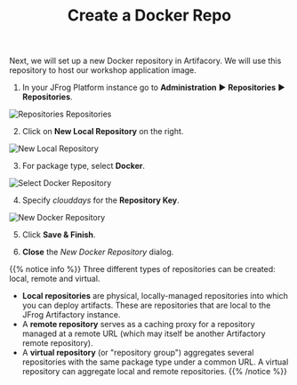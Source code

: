 ﻿---
title: "Create a Docker Repo"
chapter: false
weight: 433
pre: "<b>4.3.3 </b>"
---

Next, we will set up a new Docker repository in Artifacory. We will use this repository to host our workshop application image.

1. In your JFrog Platform instance go to **Administration** ► **Repositories** ► **Repositories**.

![Repositories Repositories](/images/repositories-repositories.png)

2. Click on **New Local Repository** on the right.

![New Local Repository](/images/new-local-repository.png)

3. For package type, select **Docker**.

![Select Docker Repository](/images/select-docker-repository.png)

4. Specify _clouddays_ for the **Repository Key**.

![New Docker Repository](/images/new-docker-repository.png)

5. Click **Save & Finish**.

6. **Close** the _New Docker Repository_ dialog.


{{% notice info %}}
Three different types of repositories can be created: local, remote and virtual.

- **Local repositories** are physical, locally-managed repositories into which you can deploy artifacts. These are repositories that are local to the JFrog Artifactory instance.
- A **remote repository** serves as a caching proxy for a repository managed at a remote URL (which may itself be another Artifactory remote repository). 
- A **virtual repository** (or "repository group") aggregates several repositories with the same package type under a common URL. A virtual repository can aggregate local and remote repositories.
{{% /notice %}}
